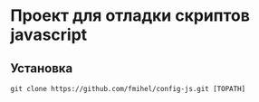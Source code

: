 # Проект для отладки скриптов javascript
## Установка

``` git clone https://github.com/fmihel/config-js.git [TOPATH] ```
